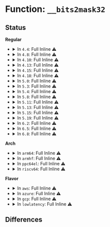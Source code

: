 # Function: <code>__bits2mask32</code>

## Status
<b>Regular</b>
<ul>
<li>
<details>
<summary>In <code>4.4</code>: Full Inline ⚠️</summary>

**Collision:** Unique Static

**Inline:** Full

**Transformation:** False

**Instances:**

```
In net/xfrm/xfrm_policy.c (ffffffff817b21af)
Location: net/xfrm/xfrm_hash.h:32
Inline: True
Inline callers:
  - net/xfrm/xfrm_policy.c:xfrm_hash_resize
  - net/xfrm/xfrm_policy.c:xfrm_hash_resize
  - net/xfrm/xfrm_policy.c:policy_hash_bysel
  - net/xfrm/xfrm_policy.c:policy_hash_bysel
```
</details>
</li>
<li>
<details>
<summary>In <code>4.8</code>: Full Inline ⚠️</summary>

**Collision:** Unique Static

**Inline:** Full

**Transformation:** False

**Instances:**

```
In net/xfrm/xfrm_policy.c (ffffffff8181f069)
Location: net/xfrm/xfrm_hash.h:32
Inline: True
Inline callers:
  - net/xfrm/xfrm_policy.c:xfrm_hash_resize
  - net/xfrm/xfrm_policy.c:xfrm_hash_resize
  - net/xfrm/xfrm_policy.c:policy_hash_bysel
  - net/xfrm/xfrm_policy.c:policy_hash_bysel
```
</details>
</li>
<li>
<details>
<summary>In <code>4.10</code>: Full Inline ⚠️</summary>

**Collision:** Unique Static

**Inline:** Full

**Transformation:** False

**Instances:**

```
In net/xfrm/xfrm_policy.c (ffffffff818508f1)
Location: net/xfrm/xfrm_hash.h:32
Inline: True
Inline callers:
  - net/xfrm/xfrm_policy.c:xfrm_hash_resize
  - net/xfrm/xfrm_policy.c:xfrm_hash_resize
  - net/xfrm/xfrm_policy.c:policy_hash_bysel
  - net/xfrm/xfrm_policy.c:policy_hash_bysel
```
</details>
</li>
<li>
<details>
<summary>In <code>4.13</code>: Full Inline ⚠️</summary>

**Collision:** Unique Static

**Inline:** Full

**Transformation:** False

**Instances:**

```
In net/xfrm/xfrm_policy.c (ffffffff818746fb)
Location: net/xfrm/xfrm_hash.h:32
Inline: True
Inline callers:
  - net/xfrm/xfrm_policy.c:xfrm_hash_resize
  - net/xfrm/xfrm_policy.c:xfrm_hash_resize
  - net/xfrm/xfrm_policy.c:policy_hash_bysel
  - net/xfrm/xfrm_policy.c:policy_hash_bysel
```
</details>
</li>
<li>
<details>
<summary>In <code>4.15</code>: Full Inline ⚠️</summary>

**Collision:** Unique Static

**Inline:** Full

**Transformation:** False

**Instances:**

```
In net/xfrm/xfrm_policy.c (ffffffff818f4c65)
Location: net/xfrm/xfrm_hash.h:33
Inline: True
Inline callers:
  - net/xfrm/xfrm_policy.c:xfrm_hash_resize
  - net/xfrm/xfrm_policy.c:xfrm_hash_resize
  - net/xfrm/xfrm_policy.c:policy_hash_bysel
  - net/xfrm/xfrm_policy.c:policy_hash_bysel
```
</details>
</li>
<li>
<details>
<summary>In <code>4.18</code>: Full Inline ⚠️</summary>

**Collision:** Unique Static

**Inline:** Full

**Transformation:** False

**Instances:**

```
In net/xfrm/xfrm_policy.c (ffffffff8194b5e3)
Location: net/xfrm/xfrm_hash.h:33
Inline: True
Inline callers:
  - net/xfrm/xfrm_policy.c:xfrm_hash_resize
  - net/xfrm/xfrm_policy.c:xfrm_hash_resize
  - net/xfrm/xfrm_policy.c:policy_hash_bysel
  - net/xfrm/xfrm_policy.c:policy_hash_bysel
```
</details>
</li>
<li>
<details>
<summary>In <code>5.0</code>: Full Inline ⚠️</summary>

**Collision:** Unique Static

**Inline:** Full

**Transformation:** False

**Instances:**

```
In net/xfrm/xfrm_policy.c (ffffffff8197dea3)
Location: net/xfrm/xfrm_hash.h:32
Inline: True
Inline callers:
  - net/xfrm/xfrm_policy.c:xfrm_hash_resize
  - net/xfrm/xfrm_policy.c:xfrm_hash_resize
  - net/xfrm/xfrm_policy.c:xfrm_hash_resize
  - net/xfrm/xfrm_policy.c:xfrm_hash_resize
  - net/xfrm/xfrm_policy.c:policy_hash_bysel
  - net/xfrm/xfrm_policy.c:policy_hash_bysel
  - net/xfrm/xfrm_policy.c:policy_hash_bysel
  - net/xfrm/xfrm_policy.c:policy_hash_bysel
```
</details>
</li>
<li>
<details>
<summary>In <code>5.3</code>: Full Inline ⚠️</summary>

**Collision:** Unique Static

**Inline:** Full

**Transformation:** False

**Instances:**

```
In net/xfrm/xfrm_policy.c (ffffffff819e73cc)
Location: net/xfrm/xfrm_hash.h:32
Inline: True
Inline callers:
  - net/xfrm/xfrm_policy.c:xfrm_hash_resize
  - net/xfrm/xfrm_policy.c:xfrm_hash_resize
  - net/xfrm/xfrm_policy.c:xfrm_hash_resize
  - net/xfrm/xfrm_policy.c:xfrm_hash_resize
  - net/xfrm/xfrm_policy.c:policy_hash_bysel
  - net/xfrm/xfrm_policy.c:policy_hash_bysel
  - net/xfrm/xfrm_policy.c:policy_hash_bysel
  - net/xfrm/xfrm_policy.c:policy_hash_bysel
```
</details>
</li>
<li>
<details>
<summary>In <code>5.4</code>: Full Inline ⚠️</summary>

**Collision:** Unique Static

**Inline:** Full

**Transformation:** False

**Instances:**

```
In net/xfrm/xfrm_policy.c (ffffffff81a1e3bc)
Location: net/xfrm/xfrm_hash.h:32
Inline: True
Inline callers:
  - net/xfrm/xfrm_policy.c:xfrm_hash_resize
  - net/xfrm/xfrm_policy.c:xfrm_hash_resize
  - net/xfrm/xfrm_policy.c:xfrm_hash_resize
  - net/xfrm/xfrm_policy.c:xfrm_hash_resize
  - net/xfrm/xfrm_policy.c:policy_hash_bysel
  - net/xfrm/xfrm_policy.c:policy_hash_bysel
  - net/xfrm/xfrm_policy.c:policy_hash_bysel
  - net/xfrm/xfrm_policy.c:policy_hash_bysel
```
</details>
</li>
<li>
<details>
<summary>In <code>5.8</code>: Full Inline ⚠️</summary>

**Collision:** Unique Static

**Inline:** Full

**Transformation:** False

**Instances:**

```
In net/xfrm/xfrm_policy.c (ffffffff81b103ad)
Location: net/xfrm/xfrm_hash.h:32
Inline: True
Inline callers:
  - net/xfrm/xfrm_policy.c:xfrm_dst_hash_transfer
  - net/xfrm/xfrm_policy.c:xfrm_dst_hash_transfer
  - net/xfrm/xfrm_policy.c:xfrm_dst_hash_transfer
  - net/xfrm/xfrm_policy.c:xfrm_dst_hash_transfer
  - net/xfrm/xfrm_policy.c:policy_hash_bysel
  - net/xfrm/xfrm_policy.c:policy_hash_bysel
  - net/xfrm/xfrm_policy.c:policy_hash_bysel
  - net/xfrm/xfrm_policy.c:policy_hash_bysel
```
</details>
</li>
<li>
<details>
<summary>In <code>5.11</code>: Full Inline ⚠️</summary>

**Collision:** Unique Static

**Inline:** Full

**Transformation:** False

**Instances:**

```
In net/xfrm/xfrm_policy.c (ffffffff81b1e69d)
Location: net/xfrm/xfrm_hash.h:32
Inline: True
Inline callers:
  - net/xfrm/xfrm_policy.c:xfrm_dst_hash_transfer
  - net/xfrm/xfrm_policy.c:xfrm_dst_hash_transfer
  - net/xfrm/xfrm_policy.c:xfrm_dst_hash_transfer
  - net/xfrm/xfrm_policy.c:xfrm_dst_hash_transfer
  - net/xfrm/xfrm_policy.c:policy_hash_bysel
  - net/xfrm/xfrm_policy.c:policy_hash_bysel
  - net/xfrm/xfrm_policy.c:policy_hash_bysel
  - net/xfrm/xfrm_policy.c:policy_hash_bysel
```
</details>
</li>
<li>
<details>
<summary>In <code>5.13</code>: Full Inline ⚠️</summary>

**Collision:** Unique Static

**Inline:** Full

**Transformation:** False

**Instances:**

```
In net/xfrm/xfrm_policy.c (ffffffff81b0c397)
Location: net/xfrm/xfrm_hash.h:32
Inline: True
Inline callers:
  - net/xfrm/xfrm_policy.c:xfrm_dst_hash_transfer
  - net/xfrm/xfrm_policy.c:xfrm_dst_hash_transfer
  - net/xfrm/xfrm_policy.c:xfrm_dst_hash_transfer
  - net/xfrm/xfrm_policy.c:xfrm_dst_hash_transfer
  - net/xfrm/xfrm_policy.c:policy_hash_bysel
  - net/xfrm/xfrm_policy.c:policy_hash_bysel
  - net/xfrm/xfrm_policy.c:policy_hash_bysel
  - net/xfrm/xfrm_policy.c:policy_hash_bysel
```
</details>
</li>
<li>
<details>
<summary>In <code>5.15</code>: Full Inline ⚠️</summary>

**Collision:** Unique Static

**Inline:** Full

**Transformation:** False

**Instances:**

```
In net/xfrm/xfrm_policy.c (ffffffff81bcf3dd)
Location: net/xfrm/xfrm_hash.h:32
Inline: True
Inline callers:
  - net/xfrm/xfrm_policy.c:xfrm_dst_hash_transfer
  - net/xfrm/xfrm_policy.c:xfrm_dst_hash_transfer
  - net/xfrm/xfrm_policy.c:xfrm_dst_hash_transfer
  - net/xfrm/xfrm_policy.c:xfrm_dst_hash_transfer
  - net/xfrm/xfrm_policy.c:policy_hash_bysel
  - net/xfrm/xfrm_policy.c:policy_hash_bysel
  - net/xfrm/xfrm_policy.c:policy_hash_bysel
  - net/xfrm/xfrm_policy.c:policy_hash_bysel
```
</details>
</li>
<li>
<details>
<summary>In <code>5.19</code>: Full Inline ⚠️</summary>

**Collision:** Unique Static

**Inline:** Full

**Transformation:** False

**Instances:**

```
In net/xfrm/xfrm_policy.c (ffffffff81d653f2)
Location: net/xfrm/xfrm_hash.h:32
Inline: True
Inline callers:
  - net/xfrm/xfrm_policy.c:xfrm_dst_hash_transfer
  - net/xfrm/xfrm_policy.c:xfrm_dst_hash_transfer
  - net/xfrm/xfrm_policy.c:xfrm_dst_hash_transfer
  - net/xfrm/xfrm_policy.c:xfrm_dst_hash_transfer
  - net/xfrm/xfrm_policy.c:policy_hash_bysel
  - net/xfrm/xfrm_policy.c:policy_hash_bysel
  - net/xfrm/xfrm_policy.c:policy_hash_bysel
  - net/xfrm/xfrm_policy.c:policy_hash_bysel
```
</details>
</li>
<li>
<details>
<summary>In <code>6.2</code>: Full Inline ⚠️</summary>

**Collision:** Unique Static

**Inline:** Full

**Transformation:** False

**Instances:**

```
In net/xfrm/xfrm_policy.c (ffffffff81f30353)
Location: net/xfrm/xfrm_hash.h:32
Inline: True
Inline callers:
  - net/xfrm/xfrm_policy.c:xfrm_dst_hash_transfer
  - net/xfrm/xfrm_policy.c:xfrm_dst_hash_transfer
  - net/xfrm/xfrm_policy.c:xfrm_dst_hash_transfer
  - net/xfrm/xfrm_policy.c:xfrm_dst_hash_transfer
  - net/xfrm/xfrm_policy.c:policy_hash_bysel
  - net/xfrm/xfrm_policy.c:policy_hash_bysel
  - net/xfrm/xfrm_policy.c:policy_hash_bysel
  - net/xfrm/xfrm_policy.c:policy_hash_bysel
```
</details>
</li>
<li>
<details>
<summary>In <code>6.5</code>: Full Inline ⚠️</summary>

**Collision:** Unique Static

**Inline:** Full

**Transformation:** False

**Instances:**

```
In net/xfrm/xfrm_policy.c (ffffffff81f8ec34)
Location: net/xfrm/xfrm_hash.h:32
Inline: True
Inline callers:
  - net/xfrm/xfrm_policy.c:xfrm_dst_hash_transfer
  - net/xfrm/xfrm_policy.c:xfrm_dst_hash_transfer
  - net/xfrm/xfrm_policy.c:xfrm_dst_hash_transfer
  - net/xfrm/xfrm_policy.c:xfrm_dst_hash_transfer
  - net/xfrm/xfrm_policy.c:policy_hash_bysel
  - net/xfrm/xfrm_policy.c:policy_hash_bysel
  - net/xfrm/xfrm_policy.c:policy_hash_bysel
  - net/xfrm/xfrm_policy.c:policy_hash_bysel
```
</details>
</li>
<li>
<details>
<summary>In <code>6.8</code>: Full Inline ⚠️</summary>

**Collision:** Unique Static

**Inline:** Full

**Transformation:** False

**Instances:**

```
In net/xfrm/xfrm_policy.c (ffffffff8205c944)
Location: net/xfrm/xfrm_hash.h:32
Inline: True
Inline callers:
  - net/xfrm/xfrm_policy.c:xfrm_dst_hash_transfer
  - net/xfrm/xfrm_policy.c:xfrm_dst_hash_transfer
  - net/xfrm/xfrm_policy.c:xfrm_dst_hash_transfer
  - net/xfrm/xfrm_policy.c:xfrm_dst_hash_transfer
  - net/xfrm/xfrm_policy.c:policy_hash_bysel
  - net/xfrm/xfrm_policy.c:policy_hash_bysel
  - net/xfrm/xfrm_policy.c:policy_hash_bysel
  - net/xfrm/xfrm_policy.c:policy_hash_bysel
```
</details>
</li>
</ul>
<b>Arch</b>
<ul>
<li>
<details>
<summary>In <code>arm64</code>: Full Inline ⚠️</summary>

**Collision:** Unique Static

**Inline:** Full

**Transformation:** False

**Instances:**

```
In net/xfrm/xfrm_policy.c (ffff800010cdeec4)
Location: net/xfrm/xfrm_hash.h:32
Inline: True
Inline callers:
  - net/xfrm/xfrm_policy.c:xfrm_hash_resize
  - net/xfrm/xfrm_policy.c:xfrm_hash_resize
  - net/xfrm/xfrm_policy.c:xfrm_hash_resize
  - net/xfrm/xfrm_policy.c:xfrm_hash_resize
  - net/xfrm/xfrm_policy.c:policy_hash_bysel
  - net/xfrm/xfrm_policy.c:policy_hash_bysel
  - net/xfrm/xfrm_policy.c:policy_hash_bysel
  - net/xfrm/xfrm_policy.c:policy_hash_bysel
```
</details>
</li>
<li>
<details>
<summary>In <code>armhf</code>: Full Inline ⚠️</summary>

**Collision:** Unique Static

**Inline:** Full

**Transformation:** False

**Instances:**

```
In net/xfrm/xfrm_policy.c (c0de45ec)
Location: net/xfrm/xfrm_hash.h:32
Inline: True
Inline callers:
  - net/xfrm/xfrm_policy.c:xfrm_hash_resize
  - net/xfrm/xfrm_policy.c:xfrm_hash_resize
  - net/xfrm/xfrm_policy.c:xfrm_hash_resize
  - net/xfrm/xfrm_policy.c:xfrm_hash_resize
  - net/xfrm/xfrm_policy.c:policy_hash_bysel
  - net/xfrm/xfrm_policy.c:policy_hash_bysel
  - net/xfrm/xfrm_policy.c:policy_hash_bysel
  - net/xfrm/xfrm_policy.c:policy_hash_bysel
```
</details>
</li>
<li>
<details>
<summary>In <code>ppc64el</code>: Full Inline ⚠️</summary>

**Collision:** Unique Static

**Inline:** Full

**Transformation:** False

**Instances:**

```
In net/xfrm/xfrm_policy.c (c000000000dfba40)
Location: net/xfrm/xfrm_hash.h:32
Inline: True
Inline callers:
  - net/xfrm/xfrm_policy.c:xfrm_bydst_resize
  - net/xfrm/xfrm_policy.c:xfrm_bydst_resize
  - net/xfrm/xfrm_policy.c:xfrm_bydst_resize
  - net/xfrm/xfrm_policy.c:xfrm_bydst_resize
  - net/xfrm/xfrm_policy.c:policy_hash_bysel
  - net/xfrm/xfrm_policy.c:policy_hash_bysel
  - net/xfrm/xfrm_policy.c:policy_hash_bysel
  - net/xfrm/xfrm_policy.c:policy_hash_bysel
```
</details>
</li>
<li>
<details>
<summary>In <code>riscv64</code>: Full Inline ⚠️</summary>

**Collision:** Unique Static

**Inline:** Full

**Transformation:** False

**Instances:**

```
In net/xfrm/xfrm_policy.c (ffffffe00082b75a)
Location: net/xfrm/xfrm_hash.h:32
Inline: True
Inline callers:
  - net/xfrm/xfrm_policy.c:xfrm_hash_resize
  - net/xfrm/xfrm_policy.c:xfrm_hash_resize
  - net/xfrm/xfrm_policy.c:xfrm_hash_resize
  - net/xfrm/xfrm_policy.c:xfrm_hash_resize
  - net/xfrm/xfrm_policy.c:policy_hash_bysel
  - net/xfrm/xfrm_policy.c:policy_hash_bysel
  - net/xfrm/xfrm_policy.c:policy_hash_bysel
  - net/xfrm/xfrm_policy.c:policy_hash_bysel
```
</details>
</li>
</ul>
<b>Flavor</b>
<ul>
<li>
<details>
<summary>In <code>aws</code>: Full Inline ⚠️</summary>

**Collision:** Unique Static

**Inline:** Full

**Transformation:** False

**Instances:**

```
In net/xfrm/xfrm_policy.c (ffffffff819bda4c)
Location: net/xfrm/xfrm_hash.h:32
Inline: True
Inline callers:
  - net/xfrm/xfrm_policy.c:xfrm_hash_resize
  - net/xfrm/xfrm_policy.c:xfrm_hash_resize
  - net/xfrm/xfrm_policy.c:xfrm_hash_resize
  - net/xfrm/xfrm_policy.c:xfrm_hash_resize
  - net/xfrm/xfrm_policy.c:policy_hash_bysel
  - net/xfrm/xfrm_policy.c:policy_hash_bysel
  - net/xfrm/xfrm_policy.c:policy_hash_bysel
  - net/xfrm/xfrm_policy.c:policy_hash_bysel
```
</details>
</li>
<li>
<details>
<summary>In <code>azure</code>: Full Inline ⚠️</summary>

**Collision:** Unique Static

**Inline:** Full

**Transformation:** False

**Instances:**

```
In net/xfrm/xfrm_policy.c (ffffffff8197a83c)
Location: net/xfrm/xfrm_hash.h:32
Inline: True
Inline callers:
  - net/xfrm/xfrm_policy.c:xfrm_hash_resize
  - net/xfrm/xfrm_policy.c:xfrm_hash_resize
  - net/xfrm/xfrm_policy.c:xfrm_hash_resize
  - net/xfrm/xfrm_policy.c:xfrm_hash_resize
  - net/xfrm/xfrm_policy.c:policy_hash_bysel
  - net/xfrm/xfrm_policy.c:policy_hash_bysel
  - net/xfrm/xfrm_policy.c:policy_hash_bysel
  - net/xfrm/xfrm_policy.c:policy_hash_bysel
```
</details>
</li>
<li>
<details>
<summary>In <code>gcp</code>: Full Inline ⚠️</summary>

**Collision:** Unique Static

**Inline:** Full

**Transformation:** False

**Instances:**

```
In net/xfrm/xfrm_policy.c (ffffffff81a284cc)
Location: net/xfrm/xfrm_hash.h:32
Inline: True
Inline callers:
  - net/xfrm/xfrm_policy.c:xfrm_hash_resize
  - net/xfrm/xfrm_policy.c:xfrm_hash_resize
  - net/xfrm/xfrm_policy.c:xfrm_hash_resize
  - net/xfrm/xfrm_policy.c:xfrm_hash_resize
  - net/xfrm/xfrm_policy.c:policy_hash_bysel
  - net/xfrm/xfrm_policy.c:policy_hash_bysel
  - net/xfrm/xfrm_policy.c:policy_hash_bysel
  - net/xfrm/xfrm_policy.c:policy_hash_bysel
```
</details>
</li>
<li>
<details>
<summary>In <code>lowlatency</code>: Full Inline ⚠️</summary>

**Collision:** Unique Static

**Inline:** Full

**Transformation:** False

**Instances:**

```
In net/xfrm/xfrm_policy.c (ffffffff81a33afc)
Location: net/xfrm/xfrm_hash.h:32
Inline: True
Inline callers:
  - net/xfrm/xfrm_policy.c:xfrm_hash_resize
  - net/xfrm/xfrm_policy.c:xfrm_hash_resize
  - net/xfrm/xfrm_policy.c:xfrm_hash_resize
  - net/xfrm/xfrm_policy.c:xfrm_hash_resize
  - net/xfrm/xfrm_policy.c:policy_hash_bysel
  - net/xfrm/xfrm_policy.c:policy_hash_bysel
  - net/xfrm/xfrm_policy.c:policy_hash_bysel
  - net/xfrm/xfrm_policy.c:policy_hash_bysel
```
</details>
</li>
</ul>

## Differences
